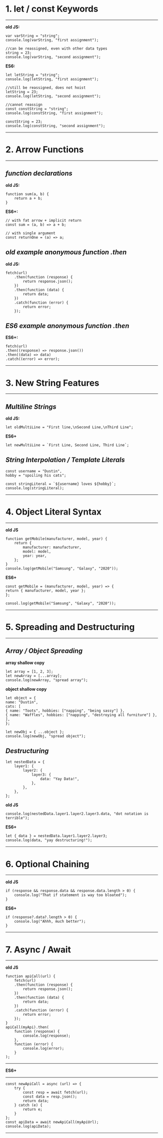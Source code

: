 # 1. let / const Keywords

---

**old JS:**

```
var varString = "string";
console.log(varString, "first assignment");

//can be reassigned, even with other data types
string = 23;
console.log(varString, "second assignment");
```

**ES6:**

```
let letString = "string";
console.log(letString, "first assignment");

//still be reassigned, does not hoist
letString = 23;
console.log(letString, "second assignment");

//cannot reassign
const constString = "string";
console.log(constString, "first assignment");

constString = 23;
console.log(constString, "second assignment");
```

---

# 2. Arrow Functions

---

## _function declarations_

**old JS:**

```
function sum(a, b) {
    return a + b;
}
```

**ES6+:**

```
// with fat arrow + implicit return
const sum = (a, b) => a + b;

// with single argument
const returnOne = (a) => a;
```

## _old example anonymous function .then_

**old JS:**

```
fetch(url)
    .then(function (response) {
        return response.json();
    })
    .then(function (data) {
        return data;
    })
    .catch(function (error) {
        return error;
    });
```

## _ES6 example anonymous function .then_

**ES6+:**

```
fetch(url)
.then((response) => response.json())
.then((data) => data)
.catch((error) => error);
```

---

# 3. New String Features

---

## _Multiline Strings_

**old JS:**

```
let oldMultiLine = "First line,\nSecond Line,\nThird Line";
```

**ES6+**

```
let newMultiLine = `First Line, Second Line, Third Line`;
```

## _String Interpolation / Template Literals_

```
const username = "Dustin",
hobby = "spoiling his cats";

const stringLiteral = `${username} loves ${hobby}`;
console.log(stringLiteral);
```

---

# 4. Object Literal Syntax

---

**old JS**

```
function getMobile(manufacturer, model, year) {
    return {
        manufacturer: manufacturer,
        model: model,
        year: year,
    };
}
console.log(getMobile("Samsung", "Galaxy", "2020"));
```

**ES6+**

```
const getMobile = (manufacturer, model, year) => {
return { manufacturer, model, year };
};

consol.log(getMobile("Samsung", "Galaxy", "2020"));
```

---

# 5. Spreading and Destructuring

---

## _Array / Object Spreading_

**array shallow copy**

```
let array = [1, 2, 3];
let newArray = [...array];
console.log(newArray, "spread array");
```

**object shallow copy**

```
let object = {
name: "Dustin",
cats: [
{ name: "Toots", hobbies: ["napping", "being sassy"] },
{ name: "Waffles", hobbies: ["napping", "destroying all furniture"] },
],
};

let newObj = { ...object };
console.log(newObj, "spread object");
```

## _Destructuring_

```
let nestedData = {
    layer1: {
        layer2: {
            layer3: {
                data: "Yay Data!",
            },
        },
    },
};
```

**old JS**

```
console.log(nestedData.layer1.layer2.layer3.data, "dot notation is terrible");
```

**ES6+**

```
let { data } = nestedData.layer1.layer2.layer3;
console.log(data, "yay destructuring!");
```

---

# 6. Optional Chaining

---

**old JS**

```
if (response && response.data && response.data.length > 0) {
    console.log("That if statement is way too bloated");
}
```

**ES6+**

```
if (response?.data?.length > 0) {
    console.log("Ahhh, much better");
}
```

---

# 7. Async / Await

---

**old JS**

```
function apiCall(url) {
    fetch(url)
    .then(function (response) {
        return response.json();
    })
    .then(function (data) {
        return data;
    })
    .catch(function (error) {
        return error;
    });
}
apiCall(myApi).then(
    function (response) {
        console.log(response);
    },
    function (error) {
        console.log(error);
    }
);
```

---

**ES6+**

---

```
const newApiCall = async (url) => {
    try {
        const resp = await fetch(url);
        const data = resp.json();
        return data;
    } catch (e) {
        return e;
    }
};
const apiData = await newApiCall(myApiUrl);
console.log(apiData);
```

---
